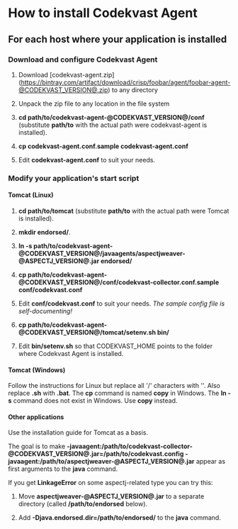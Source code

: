 # How to install Codekvast Agent

## For each host where your application is installed

### Download and configure Codekvast Agent

1. Download [codekvast-agent.zip] (https://bintray.com/artifact/download/crisp/foobar/agent/foobar-agent-@CODEKVAST_VERSION@.zip) to any
directory

1. Unpack the zip file to any location in the file system

1. **cd path/to/codekvast-agent-@CODEKVAST_VERSION@/conf** (substitute **path/to** with the actual path were codekvast-agent is installed).

1. **cp codekvast-agent.conf.sample codekvast-agent.conf**

1. Edit **codekvast-agent.conf** to suit your needs.

### Modify your application's start script

#### Tomcat (Linux)

1. **cd path/to/tomcat** (substitute **path/to** with the actual path were Tomcat is installed).

1. **mkdir endorsed/**.

1. **ln -s path/to/codekvast-agent-@CODEKVAST_VERSION@/javaagents/aspectjweaver-@ASPECTJ_VERSION@.jar endorsed/**

1. **cp path/to/codekvast-agent-@CODEKVAST_VERSION@/conf/codekvast-collector.conf.sample conf/codekvast.conf**

1. Edit **conf/codekvast.conf** to suit your needs. *The sample config file is self-documenting!*

1. **cp path/to/codekvast-agent-@CODEKVAST_VERSION@/tomcat/setenv.sh bin/**

1. Edit **bin/setenv.sh** so that CODEKVAST_HOME points to the folder where Codekvast Agent is installed.

#### Tomcat (Windows)

Follow the instructions for Linux but replace all '/' characters with '\'. Also replace **.sh** with **.bat**.
The **cp** command is named **copy** in Windows.
The **ln -s** command does not exist in Windows. Use **copy** instead.

#### Other applications

Use the installation guide for Tomcat as a basis.

The goal is to make **-javaagent:/path/to/codekvast-collector-@CODEKVAST_VERSION@.jar=/path/to/codekvast.config
-javaagent:/path/to/aspectjweaver-@ASPECTJ_VERSION@.jar** appear as first arguments to the **java** command.

If you get **LinkageError** on some aspectj-related type you can try this:

1. Move **aspectjweaver-@ASPECTJ_VERSION@.jar** to a separate directory (called **/path/to/endorsed** below).

1. Add **-Djava.endorsed.dir=/path/to/endorsed/** to the **java** command.

